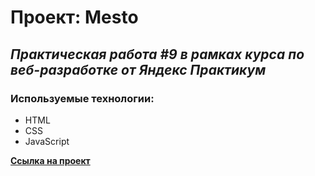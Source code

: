 # Проект: Mesto

## _Практическая работа #9 в рамках курса по веб-разработке от Яндекс Практикум_

### Используемые технологии:

- HTML
- CSS
- JavaScript

**[Ссылка на проект](https://nataliekalinkina.github.io/mesto/)**
